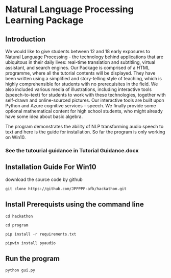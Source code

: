 # Natural Language Processing Learning Package

## Introduction

We would like to give students between 12 and 18 early exposures to Natural Language Processing - the technology behind applications that are ubiquitous in their daily lives: real-time translation and subtitling, virtual assistant, and search engines. Our Package is comprised of a HTML programme, where all the tutorial contents will be displayed. They have been written using a simplified and story-telling style of teaching, which is highly comprehensible for students with no prerequisites in the field. We also included various media of illustrations, including interactive tools (speech-to-text) for students to work with these technologies, together with self-drawn and online-sourced pictures. Our interactive tools are built upon Python and Azure cognitive services – speech. We finally provide some optional mathematical content for high school students, who might already have some idea about basic algebra.

The program demonstrates the ability of NLP transforming audio speech to text and here is the guide for installation. So far the program is only working on Win10.

### See the tutourial guidance in Tutorial Guidance.docx

## Installation Guide For Win10

download the source code by github

`git clone https://github.com/JPPPPP-afk/hackathon.git`

## Install Prerequists using the command line

`cd hackathon`

`cd program`

`pip install -r requirements.txt`

`pipwin install pyaudio`

## Run the program

`python gui.py`